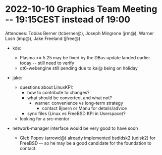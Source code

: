 # 2022-10-10 Graphics Team Meeting -- 19:15CEST instead of 19:00
Attendees: Tobias Berner (tcberner@), Joseph Mingrone (jrm@), Warner Losh (imp@), Jake Freeland (jfree@)

- kde:
    - Plasma >= 5.25 may be fixed by the DBus update landed earlier today -- still need to verify
    - qt6-webengine still pending due to kai@ being on holiday

- jake:
    - questions about LinuxKPI:
        - how to contribute to changes?
        - what should be converted, and what not?
            - warner: convenience vs long-term strategy
                - contact Bjoern or Manu for details/advice
        - sync files (Linux vs FreeBSD KPI in Userspace)?
    - looking for a src-mentor

- network-manager interface would be very good to have soon
    - Gleb Popov (arrowd@) already implemented bsdidsk2 (udisk2) for FreeBSD -- so he may be a good candidate for the foundation to contact.
